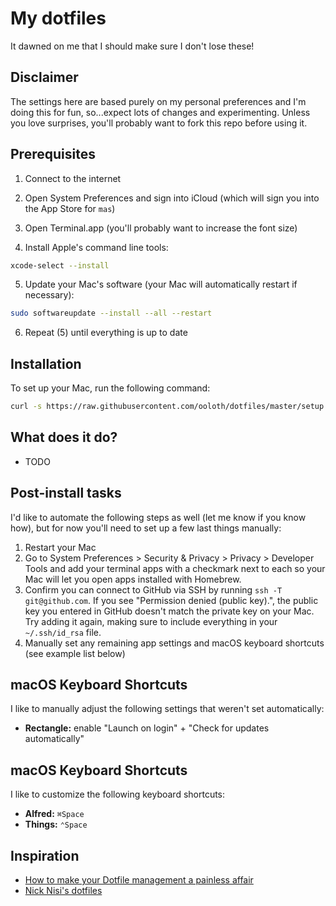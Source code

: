 # My dotfiles

It dawned on me that I should make sure I don't lose these!

## Disclaimer

The settings here are based purely on my personal preferences and I'm doing this for fun, so...expect lots of changes and experimenting. Unless you love surprises, you'll probably want to fork this repo before using it.

## Prerequisites

1. Connect to the internet

2. Open System Preferences and sign into iCloud (which will sign you into the App Store for `mas`)

3. Open Terminal.app (you'll probably want to increase the font size)

4. Install Apple's command line tools:

```sh
xcode-select --install
```

5. Update your Mac's software (your Mac will automatically restart if necessary):

```sh
sudo softwareupdate --install --all --restart
```

6. Repeat (5) until everything is up to date

## Installation

To set up your Mac, run the following command:

```sh
curl -s https://raw.githubusercontent.com/ooloth/dotfiles/master/setup.sh | zsh
```

## What does it do?

- TODO

## Post-install tasks

I'd like to automate the following steps as well (let me know if you know how), but for now you'll need to set up a few last things manually:

1. Restart your Mac
2. Go to System Preferences > Security & Privacy > Privacy > Developer Tools and add your terminal apps with a checkmark next to each so your Mac will let you open apps installed with Homebrew.
3. Confirm you can connect to GitHub via SSH by running `ssh -T git@github.com`. If you see "Permission denied (public key).", the public key you entered in GitHub doesn't match the private key on your Mac. Try adding it again, making sure to include everything in your `~/.ssh/id_rsa` file.
4. Manually set any remaining app settings and macOS keyboard shortcuts (see example list below)

## macOS Keyboard Shortcuts

I like to manually adjust the following settings that weren't set automatically:

- **Rectangle:** enable "Launch on login" + "Check for updates automatically"

## macOS Keyboard Shortcuts

I like to customize the following keyboard shortcuts:

- **Alfred:** `⌘Space`
- **Things:** `⌃Space`

## Inspiration

- [How to make your Dotfile management a painless affair](https://www.freecodecamp.org/news/dive-into-dotfiles-part-2-6321b4a73608/)
- [Nick Nisi's dotfiles](https://github.com/nicknisi/dotfiles)

